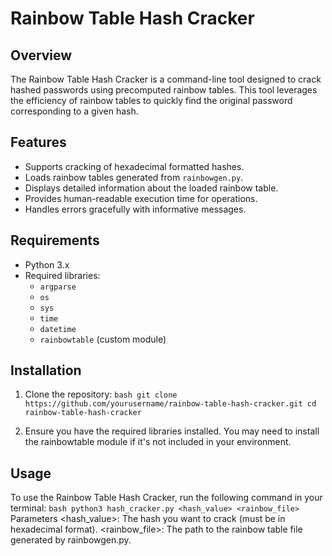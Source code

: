 # Rainbow Table Hash Cracker

## Overview

The Rainbow Table Hash Cracker is a command-line tool designed to crack hashed passwords using precomputed rainbow tables. This tool leverages the efficiency of rainbow tables to quickly find the original password corresponding to a given hash.

## Features

- Supports cracking of hexadecimal formatted hashes.
- Loads rainbow tables generated from `rainbowgen.py`.
- Displays detailed information about the loaded rainbow table.
- Provides human-readable execution time for operations.
- Handles errors gracefully with informative messages.

## Requirements

- Python 3.x
- Required libraries:
  - `argparse`
  - `os`
  - `sys`
  - `time`
  - `datetime`
  - `rainbowtable` (custom module)

## Installation

1. Clone the repository:
   ``` bash git clone https://github.com/yourusername/rainbow-table-hash-cracker.git cd rainbow-table-hash-cracker ```

2. Ensure you have the required libraries installed. You may need to install the rainbowtable module if it's not included in your environment.

## Usage
To use the Rainbow Table Hash Cracker, run the following command in your terminal:
```bash python3 hash_cracker.py <hash_value> <rainbow_file>```
Parameters
<hash_value>: The hash you want to crack (must be in hexadecimal format).
<rainbow_file>: The path to the rainbow table file generated by rainbowgen.py.
